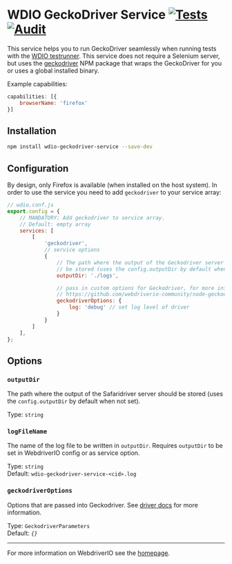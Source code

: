 # WDIO GeckoDriver Service [![Tests](https://github.com/webdriverio-community/wdio-geckodriver-service/actions/workflows/test.yml/badge.svg?branch=main)](https://github.com/webdriverio-community/wdio-geckodriver-service/actions/workflows/test.yml) [![Audit](https://github.com/webdriverio-community/wdio-geckodriver-service/actions/workflows/audit.yml/badge.svg)](https://github.com/webdriverio-community/wdio-geckodriver-service/actions/workflows/audit.yml)

This service helps you to run GeckoDriver seamlessly when running tests with the [WDIO testrunner](https://webdriver.io/docs/gettingstarted.html). This service does not require a Selenium server, but uses the [geckodriver](https://www.npmjs.com/package/geckodriver) NPM package that wraps the GeckoDriver for you or uses a global installed binary.

Example capabilities:

```js
capabilities: [{
    browserName: 'firefox'
}]
```

## Installation

```bash
npm install wdio-geckodriver-service --save-dev
```

## Configuration

By design, only Firefox is available (when installed on the host system). In order to use the service you need to add `geckodriver` to your service array:

```js
// wdio.conf.js
export.config = {
    // MANDATORY: Add geckodriver to service array.
    // Default: empty array
    services: [
        [
            'geckodriver',
            // service options
            {
                // The path where the output of the Geckodriver server should
                // be stored (uses the config.outputDir by default when not set).
                outputDir: './logs',

                // pass in custom options for Geckodriver, for more information see
                // https://github.com/webdriverio-community/node-geckodriver#options
                geckodriverOptions: {
                    log: 'debug' // set log level of driver
                }
            }
        ]
    ],
};
```

## Options

### `outputDir`

The path where the output of the Safaridriver server should be stored (uses the `config.outputDir` by default when not set).

Type: `string`

### `logFileName`

The name of the log file to be written in `outputDir`. Requires `outputDir` to be set in WebdriverIO config or as service option.

Type: `string`<br />
Default: `wdio-geckodriver-service-<cid>.log`

### `geckodriverOptions`

Options that are passed into Geckodriver. See [driver docs](https://github.com/webdriverio-community/node-geckodriver#options) for more information.

Type: `GeckodriverParameters`<br />
Default: _`{}`_

----

For more information on WebdriverIO see the [homepage](https://webdriver.io).

